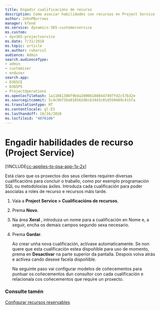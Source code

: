 ```yaml
---
title: Engadir cualificacións do recurso
description: Como asociar habilidades con recursos en Project Service
author: JohnPBurrows
manager: kfend
ms.service: dynamics-365-customerservice
ms.custom:
- dyn365-projectservice
ms.date: 7/31/2018
ms.topic: article
ms.author: ruhercul
audience: Admin
search.audienceType:
- admin
- customizer
- enduser
search.app:
- D365CE
- D365PS
- ProjectOperations
ms.openlocfilehash: 1a11861308f9bda200061880447497fd2c57b32e
ms.sourcegitcommit: 5c4c9bf3ba018562d6cb3443c01d550489c415fa
ms.translationtype: HT
ms.contentlocale: gl-ES
ms.lasthandoff: 10/16/2020
ms.locfileid: "4076106"
---
```

# <a name="add-resource-skills-project-service"></a>Engadir habilidades de recurso (Project Service)

[!INCLUDE[cc-applies-to-psa-app-1x-2x](../includes/cc-applies-to-psa-app-1x-2x.md)]

Está claro que os proxectos dos seus clientes requiren diversas cualificacións para concluír o traballo, como por exemplo programación SQL ou metodoloxías áxiles. Introduza cada cualificación para poder asocialas a roles de recurso e recursos máis tarde.  
  
1. Vaia a **Project Service > Cualificacións de recursos**.  
  
2. Prema **Novo**.  
  
3. Na área **Xeral** , introduza un nome para a cualificación en Nome e, a seguir, encha os demais campos segundo sexa necesario.  
  
4. Prema **Gardar**.  
  
   Ao crear unha nova cualificación, actívase automaticamente. Se non quere que esta cualificación estea dispoñible para uso de momento, prema en **Desactivar** na parte superior da pantalla. Despois volva atrás e actívea cando desexe facela dispoñible.  
  
   Na seguinte paso vai configurar modelos de coñecementos para puntuar os coñecementos dun consultor con cada cualificación e relacionala cos coñecementos que require un proxecto.  
  
### <a name="see-also"></a>Consulte tamén  
 [Configurar recursos reservables](../psa/set-up-resources.md)
